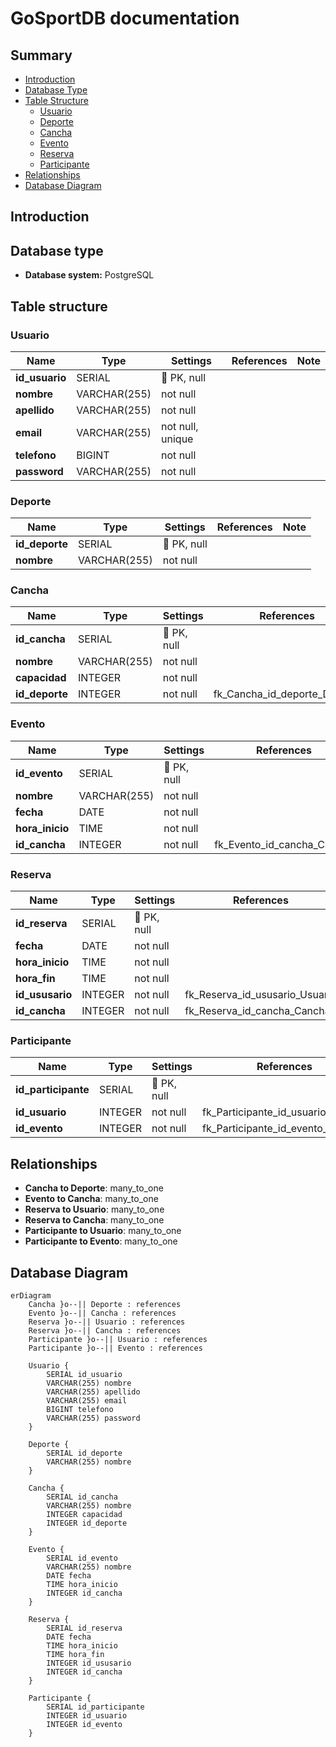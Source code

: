 # GoSportDB documentation

## Summary

- [Introduction](#introduction)
- [Database Type](#database-type)
- [Table Structure](#table-structure)
  - [Usuario](#usuario)
  - [Deporte](#deporte)
  - [Cancha](#cancha)
  - [Evento](#evento)
  - [Reserva](#reserva)
  - [Participante](#participante)
- [Relationships](#relationships)
- [Database Diagram](#database-diagram)

## Introduction

## Database type

- **Database system:** PostgreSQL

## Table structure

### Usuario

| Name           | Type         | Settings         | References | Note |
| -------------- | ------------ | ---------------- | ---------- | ---- |
| **id_usuario** | SERIAL       | 🔑 PK, null      |            |      |
| **nombre**     | VARCHAR(255) | not null         |            |      |
| **apellido**   | VARCHAR(255) | not null         |            |      |
| **email**      | VARCHAR(255) | not null, unique |            |      |
| **telefono**   | BIGINT       | not null         |            |      |
| **password**   | VARCHAR(255) | not null         |            |      |

### Deporte

| Name           | Type         | Settings    | References | Note |
| -------------- | ------------ | ----------- | ---------- | ---- |
| **id_deporte** | SERIAL       | 🔑 PK, null |            |      |
| **nombre**     | VARCHAR(255) | not null    |            |      |

### Cancha

| Name           | Type         | Settings    | References                   | Note |
| -------------- | ------------ | ----------- | ---------------------------- | ---- |
| **id_cancha**  | SERIAL       | 🔑 PK, null |                              |      |
| **nombre**     | VARCHAR(255) | not null    |                              |      |
| **capacidad**  | INTEGER      | not null    |                              |      |
| **id_deporte** | INTEGER      | not null    | fk_Cancha_id_deporte_Deporte |      |

### Evento

| Name            | Type         | Settings    | References                 | Note |
| --------------- | ------------ | ----------- | -------------------------- | ---- |
| **id_evento**   | SERIAL       | 🔑 PK, null |                            |      |
| **nombre**      | VARCHAR(255) | not null    |                            |      |
| **fecha**       | DATE         | not null    |                            |      |
| **hora_inicio** | TIME         | not null    |                            |      |
| **id_cancha**   | INTEGER      | not null    | fk_Evento_id_cancha_Cancha |      |

### Reserva

| Name            | Type    | Settings    | References                     | Note |
| --------------- | ------- | ----------- | ------------------------------ | ---- |
| **id_reserva**  | SERIAL  | 🔑 PK, null |                                |      |
| **fecha**       | DATE    | not null    |                                |      |
| **hora_inicio** | TIME    | not null    |                                |      |
| **hora_fin**    | TIME    | not null    |                                |      |
| **id_ususario** | INTEGER | not null    | fk_Reserva_id_ususario_Usuario |      |
| **id_cancha**   | INTEGER | not null    | fk_Reserva_id_cancha_Cancha    |      |

### Participante

| Name                | Type    | Settings    | References                         | Note |
| ------------------- | ------- | ----------- | ---------------------------------- | ---- |
| **id_participante** | SERIAL  | 🔑 PK, null |                                    |      |
| **id_usuario**      | INTEGER | not null    | fk_Participante_id_usuario_Usuario |      |
| **id_evento**       | INTEGER | not null    | fk_Participante_id_evento_Evento   |      |

## Relationships

- **Cancha to Deporte**: many_to_one
- **Evento to Cancha**: many_to_one
- **Reserva to Usuario**: many_to_one
- **Reserva to Cancha**: many_to_one
- **Participante to Usuario**: many_to_one
- **Participante to Evento**: many_to_one

## Database Diagram

```mermaid
erDiagram
	Cancha }o--|| Deporte : references
	Evento }o--|| Cancha : references
	Reserva }o--|| Usuario : references
	Reserva }o--|| Cancha : references
	Participante }o--|| Usuario : references
	Participante }o--|| Evento : references

	Usuario {
		SERIAL id_usuario
		VARCHAR(255) nombre
		VARCHAR(255) apellido
		VARCHAR(255) email
		BIGINT telefono
		VARCHAR(255) password
	}

	Deporte {
		SERIAL id_deporte
		VARCHAR(255) nombre
	}

	Cancha {
		SERIAL id_cancha
		VARCHAR(255) nombre
		INTEGER capacidad
		INTEGER id_deporte
	}

	Evento {
		SERIAL id_evento
		VARCHAR(255) nombre
		DATE fecha
		TIME hora_inicio
		INTEGER id_cancha
	}

	Reserva {
		SERIAL id_reserva
		DATE fecha
		TIME hora_inicio
		TIME hora_fin
		INTEGER id_ususario
		INTEGER id_cancha
	}

	Participante {
		SERIAL id_participante
		INTEGER id_usuario
		INTEGER id_evento
	}
```
